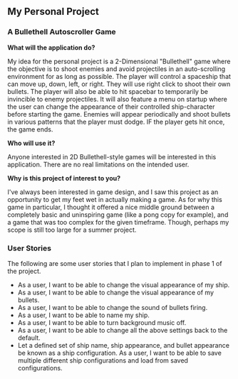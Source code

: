 ## My Personal Project

### A Bullethell Autoscroller Game



**What will the application do?**

My idea for the personal project is a 2-Dimensional "Bullethell" game where the objective is to shoot enemies
and avoid projectiles in an auto-scrolling environment for as long as possible. The player will control a spaceship 
that can move up, down, left, or right. They will use right click to shoot their own bullets. The player will also be
able to hit spacebar to temporarily be invincible to enemy projectiles. It will also feature a menu on startup where the 
user can change the appearance of their controlled ship-character before starting the game. Enemies will appear
periodically and shoot bullets in various patterns that the player must dodge. IF the player gets hit once, the game
ends.


**Who will use it?**

Anyone interested in 2D Bullethell-style games will be interested in this application. There are no real limitations on
the intended user.


**Why is this project of interest to you?**

I've always been interested in game design, and I saw this project as an opportunity to get my feet wet in actually
making a game. As for why this game in particular, I thought it offered a nice middle ground between a completely basic
and uninspiring game (like a pong copy for example), and a game that was too complex for the given timeframe. Though,
perhaps my scope is still too large for a summer project.

### User Stories

The following are some user stories that I plan to implement in phase 1 of the project.

* As a user, I want to be able to change the visual appearance of my ship.
* As a user, I want to be able to change the visual appearance of my bullets.
* As a user, I want to be able to change the sound of bullets firing.
* As a user, I want to be able to name my ship.
* As a user, I want to be able to turn background music off.
* As a user, I want to be able to change all the above settings back to the default.
* Let a defined set of ship name, ship appearance, and bullet appearance be known as a ship configuration.
  As a user, I want to be able to save multiple different ship configurations and load from saved configurations.